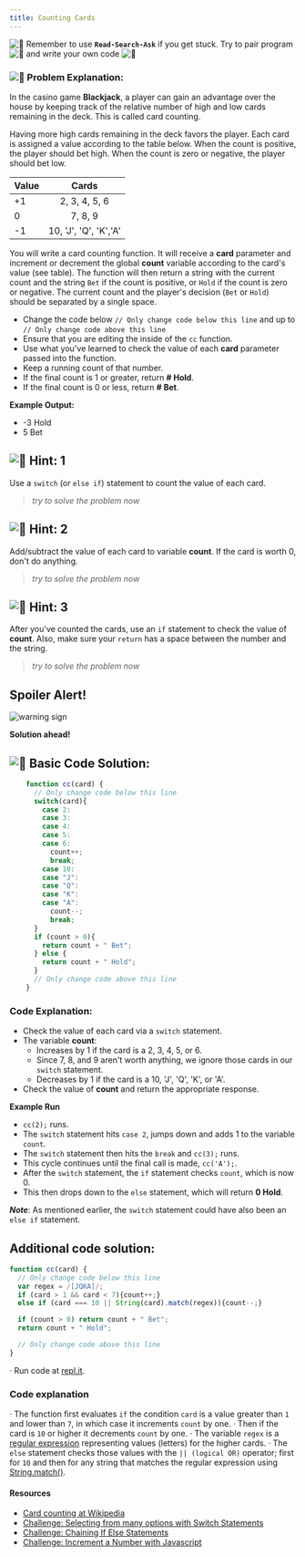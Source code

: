```yaml
---
title: Counting Cards
---
```

![:triangular_flag_on_post:](https://forum.freecodecamp.com/images/emoji/emoji_one/triangular_flag_on_post.png?v=3 ":triangular_flag_on_post:") Remember to use <a>**`Read-Search-Ask`**</a> if you get stuck. Try to pair program ![:busts_in_silhouette:](https://forum.freecodecamp.com/images/emoji/emoji_one/busts_in_silhouette.png?v=3 ":busts_in_silhouette:") and write your own code ![:pencil:](https://forum.freecodecamp.com/images/emoji/emoji_one/pencil.png?v=3 ":pencil:")

### ![:checkered_flag:](https://forum.freecodecamp.com/images/emoji/emoji_one/checkered_flag.png?v=3 ":checkered_flag:") Problem Explanation:

In the casino game **Blackjack**, a player can gain an advantage over the house by keeping track of the relative number of high and low cards remaining in the deck. This is called card counting.

Having more high cards remaining in the deck favors the player. Each card is assigned a value according to the table below. When the count is positive, the player should bet high. When the count is zero or negative, the player should bet low.

Value | Cards  
----- | :-------------------:  
+1 | 2, 3, 4, 5, 6  
0 | 7, 8, 9  
-1 | 10, 'J', 'Q', 'K','A'

You will write a card counting function. It will receive a **card** parameter and increment or decrement the global **count** variable according to the card's value (see table). The function will then return a string with the current count and the string `Bet` if the count is positive, or `Hold` if the count is zero or negative. The current count and the player's decision (`Bet` or `Hold`) should be separated by a single space.

*   Change the code below `// Only change code below this line` and up to `// Only change code above this line`
*   Ensure that you are editing the inside of the `cc` function.
*   Use what you've learned to check the value of each **card** parameter passed into the function.
*   Keep a running count of that number.
*   If the final count is 1 or greater, return **# Hold**.
*   If the final count is 0 or less, return **# Bet**.

**Example Output:**

*   -3 Hold
*   5 Bet


## ![:speech_balloon:](https://forum.freecodecamp.com/images/emoji/emoji_one/speech_balloon.png?v=3 ":speech_balloon:") Hint: 1

Use a `switch` (or `else if`) statement to count the value of each card.

> _try to solve the problem now_

## ![:speech_balloon:](https://forum.freecodecamp.com/images/emoji/emoji_one/speech_balloon.png?v=3 ":speech_balloon:") Hint: 2

Add/subtract the value of each card to variable **count**. If the card is worth 0, don't do anything.

> _try to solve the problem now_

## ![:speech_balloon:](https://forum.freecodecamp.com/images/emoji/emoji_one/speech_balloon.png?v=3 ":speech_balloon:") Hint: 3

After you've counted the cards, use an `if` statement to check the value of **count**. Also, make sure your `return` has a space between the number and the string.

> _try to solve the problem now_

## Spoiler Alert!

![warning sign](//discourse-user-assets.s3.amazonaws.com/original/2X/2/2d6c412a50797771301e7ceabd554cef4edcd74d.gif)

**Solution ahead!**

## ![:beginner:](https://forum.freecodecamp.com/images/emoji/emoji_one/beginner.png?v=3 ":beginner:") Basic Code Solution:
```javascript
    function cc(card) {
      // Only change code below this line
      switch(card){
        case 2:
        case 3:
        case 4:
        case 5:
        case 6:
          count++;
          break;
        case 10:
        case "J":
        case "Q":
        case "K":
        case "A":
          count--;
          break;
      }
      if (count > 0){
        return count + " Bet";
      } else {
        return count + " Hold";
      }
      // Only change code above this line
    }
```
### Code Explanation:

*   Check the value of each card via a `switch` statement.
*   The variable **count**:
    *   Increases by 1 if the card is a 2, 3, 4, 5, or 6.
    *   Since 7, 8, and 9 aren't worth anything, we ignore those cards in our `switch` statement.
    *   Decreases by 1 if the card is a 10, 'J', 'Q', 'K', or 'A'.
*   Check the value of **count** and return the appropriate response.

**Example Run**

*   `cc(2);` runs.
*   The `switch` statement hits `case 2`, jumps down and adds 1 to the variable `count`.
*   The `switch` statement then hits the `break` and `cc(3);` runs.
*   This cycle continues until the final call is made, `cc('A');`.
*   After the `switch` statement, the `if` statement checks `count`, which is now 0.
*   This then drops down to the `else` statement, which will return **0 Hold**.

**_Note_**: As mentioned earlier, the `switch` statement could have also been an `else if` statement.


## Additional code solution:

```javascript
function cc(card) {
  // Only change code below this line
  var regex = /[JQKA]/;
  if (card > 1 && card < 7){count++;}
  else if (card === 10 || String(card).match(regex)){count--;}

  if (count > 0) return count + " Bet";
  return count + " Hold";

  // Only change code above this line
}
```
·  Run code at [repl.it](https://repl.it/@AdrianSkar/Basic-JS-Counting-cards).

### Code explanation
· The function first evaluates `if` the condition `card` is a value greater than `1` and lower than `7`, in which case it increments `count` by one.
· Then if the card is `10` or higher it decrements `count` by one.
· The variable `regex` is a [regular expression](https://developer.mozilla.org/en-US/docs/Web/JavaScript/Reference/Global_Objects/RegExp) representing values (letters) for the higher cards.
· The `else` statement checks those values with the `|| (logical OR)` operator; first for `10` and then for any string that matches the regular expression using [String.match()](https://developer.mozilla.org/en-US/docs/Web/JavaScript/Reference/Global_Objects/String/match).

#### Resources

*   <a href='https://en.wikipedia.org/wiki/Card_counting' target='_blank' rel='nofollow'>Card counting at Wikipedia</a>
*   <a href='http://www.freecodecamp.com/challenges/selecting-from-many-options-with-switch-statements' target='_blank' rel='nofollow'>Challenge: Selecting from many options with Switch Statements</a>
*   <a href='http://www.freecodecamp.com/challenges/chaining-if-else-statements' target='_blank' rel='nofollow'>Challenge: Chaining If Else Statements</a>
*   <a href='http://www.freecodecamp.com/challenges/increment-a-number-with-javascript' target='_blank' rel='nofollow'>Challenge: Increment a Number with Javascript</a>
